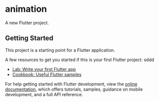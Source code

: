 # animation

A new Flutter project.

## Getting Started

This project is a starting point for a Flutter application.

A few resources to get you started if this is your first Flutter project:
sddd
- [Lab: Write your first Flutter app](https://docs.flutter.dev/get-started/codelab)
- [Cookbook: Useful Flutter samples](https://docs.flutter.dev/cookbook)

For help getting started with Flutter development, view the
[online documentation](https://docs.flutter.dev/), which offers tutorials,
samples, guidance on mobile development, and a full API reference.
